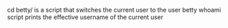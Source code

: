 cd betty/ is a script that switches the current user to the user betty
whoami script prints the effective username of the current user
